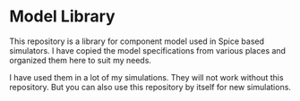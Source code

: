 # Model Library

This repository is a library for component model used in Spice based simulators. I have copied the model specifications from various places and organized them here to suit my needs.

I have used them in a lot of my simulations. They will not work without this repository. But you can also use this repository by itself for new simulations.
